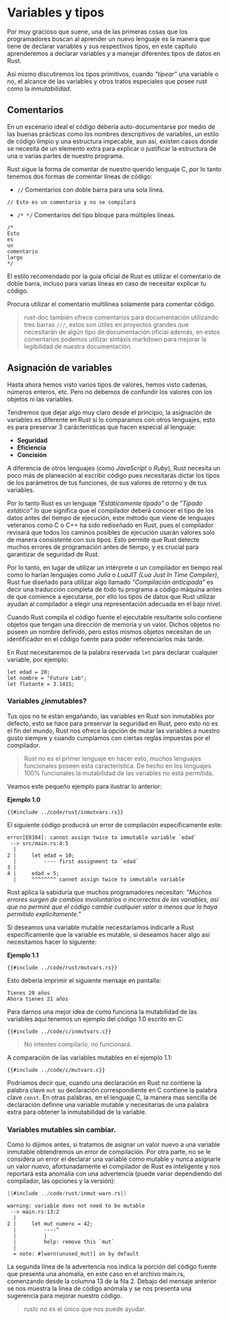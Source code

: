 # Variables y tipos

Por muy gracioso que suene, una de las primeras cosas que los programadores
buscan al aprender un nuevo lenguaje es la manera que tiene de declarar
variables y sus respectivos tipos, en este capítulo aprenderemos a declarar
variables y a manejar diferentes tipos de datos en Rust.

Así mismo discutiremos los tipos primitivos, cuando *"tipear"* una variable o
no, el alcance de las variables y otros tratos especiales que posee rust como la
*inmutabilidad*.

## Comentarios

En un escenario ideal el código debería auto-documentarse por medio de las
buenas prácticas como los nombres descriptivos de variables, un estilo de
código limpio y una estructura impecable, aun así, existen casos donde se
necesita de un elemento extra para explicar o justificar la estructura de una
o varias partes de nuestro programa.

Rust sigue la forma de comentar de nuestro querido lenguaje C, por lo tanto
tenemos dos formas de comentar líneas de código:

* `//` Comentarios con doble barra para una sola línea.

```rust,ignore
// Esto es un comentario y no se compilará
```

* `/* */` Comentarios del tipo bloque para múltiples líneas.

```rust,ignore
/*
Esto
es
un
comentario
largo
*/
```

El estilo recomendado por la guía oficial de Rust es utilizar el comentario de
doble barra, incluso para varias líneas en caso de necesitar explicar tu código.

Procura utilizar el comentario multilínea solamente para comentar código.

> rust-doc también ofrece comentarios para documentación utilizando tres barras
> `///`, estos son útiles en proyectos grandes que necesitarán de algún tipo de
> documentación oficial además, en estos comentarios podemos utilizar sintáxis
> markdown para mejorar la legibilidad de nuestra documentación.


## Asignación de variables

Hasta ahora hemos visto varios tipos de valores, hemos visto cadenas, números
enteros, etc. Pero no debemos de confundir los valores con los objetos ni las
variables.

Tendremos que dejar algo muy claro desde el principio, la asignación de
variables es diferente en Rust si lo comparamos con otros lenguajes, esto es
para preservar 3 carácteristicas que hacen especial al lenguaje:

* **Seguridad**
* **Eficiencia**
* **Concisión**

A diferencia de otros lenguajes (como *JavaScript* o *Ruby*), Rust necesita un
poco más de planeación al escribir código pues necesitarás dictar los tipos de
los parámetros de tus funciones, de sus valores de retorno y de tus variables.

Por lo tanto Rust es un lenguaje *"Estáticamente tipado"* o de
*"Tipado estático"* lo que significa que el compilador deberá conocer el tipo
de los datos antes del tiempo de ejecución, este método que viene de lenguajes
veteranos como C o C++ ha sido rediseñado en Rust, pues el compilador revisará
que todos los caminos posibles de ejecución usarán valores solo de manera consistente con sus tipos. Esto permite que Rust detecte muchos errores de programación antes de tiempo, y es crucial para garantizar de seguridad de Rust.

Por lo tanto, en lugar de utilizar un intérprete o un compilador en tiempo real
como lo harían lenguajes como *Julia* o *LuaJIT (Lua Just In Time Compiler)*,
Rust fue diseñado para utilizar algo llamado *"Compilación anticipada"* es decir
una traducción completa de todo tu programa a código máquina antes de que
comience a ejecutarse, por ello los tipos de datos que Rust utilizar ayudan al
compilador a elegir una representación adecuada en el bajo nivel. 

Cuando Rust compila el código fuente el ejecutable resultante solo contiene
objetos que tengan una dirección de memoria y un valor. Dichos objetos no poseen
un nombre definido, pero estos mismos objetos necesitan de un identificador en
el código fuente para poder referenciarlos más tarde.

En Rust necesitaremos de la palabra reservada `let` para declarar cualquier
variable, por ejemplo:

```rust,ignore
let edad = 20;
let nombre = "Future Lab";
let flotante = 3.1415;
```

### Variables ¿inmutables?

Tus ojos no te están engañando, las variables en Rust son inmutables por
defecto, esto se hace para preservar la seguridad en Rust, pero esto no es el
fin del mundo, Rust nos ofrece la opción de mutar las variables a nuestro gusto
siempre y cuando cumplamos con ciertas reglas impuestas por el compilador.

> Rust no es el primer lenguaje en hacer esto, muchos lenguajes funcionales
> poseen esta característica. De hecho en los lenguajes 100% funcionales la
> mutabilidad de las variables no está permitida.

Veamos este pequeño ejemplo para ilustrar lo anterior:

<span><b>Ejemplo 1.0</b></span>
```rust,ignore
{{#include ../code/rust/inmutvars.rs}}
```

El siguiente código producirá un error de compilación específicamente este:

```ignore
error[E0384]: cannot assign twice to immutable variable `edad`
 --> src/main.rs:4:5
  |
2 |     let edad = 10;
  |         ---- first assignment to `edad`
3 | 
4 |     edad = 5;
  |     ^^^^^^^^ cannot assign twice to immutable variable
```

Rust aplica la sabiduría que muchos programadores necesitan:
*"Muchos errores surgen de cambios involuntarios o incorrectos de las*
*variables, así que no permiré que el código cambie cualquier valor a menos que*
*lo haya permitido explícitamente."*

Si deseamos una variable mutable necesitaríamos indicarle a Rust específicamente
que la variable es mutable, si deseamos hacer algo así necesitamos hacer lo
siguiente:

<span><b>Ejemplo 1.1</b></span>

```rust,ignore
{{#include ../code/rust/mutvars.rs}}
```

Esto debería imprimir el siguiente mensaje en pantalla:

```ignore
Tienes 20 años
Ahora tienes 21 años
```

Para darnos una mejor idea de como funciona la mutabilidad de las variables
aquí tenemos un ejemplo del código 1.0 escrito en C:

```c,ignore
{{#include ../code/c/inmutvars.c}}
```

> No intentes compilarlo, no funcionará.

A comparación de las variables mutables en el ejemplo 1.1:

```c,ignore
{{#include ../code/c/mutvars.c}}
```

Podríamos decir que, cuando una declaración en Rust no contiene la palabra
clave `mut` su declaración correspondiente en C contiene la palabra clave
`const`. En otras palabras, en el lenguaje C, la manera mas sencilla de
declaración definne una variable mutable y necesitarías de una palabra extra
para obtener la inmutabilidad de la variable.

### Variables mutables sin cambiar.

Como lo dijimos antes, si tratamos de asignar un valor nuevo a una variable
inmutable obtendremos un error de compilación. Por otra parte, no se le
considera un error el declarar una variable como mutable y nunca asignarle un
valor nuevo, afortunadamente el compilador de Rust es inteligente y nos
reportará esta anomalía con una advertencia (puede variar dependiendo del
compilador, las opciones y la versión):

```rust
{{#include ../code/rust/inmut-warn.rs}}
```
```ignore
warning: variable does not need to be mutable
 --> main.rs:13:2
  |
2 |     let mut numero = 42;
  |         ----^
  |         |
  |         help: remove this `mut`
  |
  = note: #[warn(unused_mut)] on by default
```

La segunda línea de la advertencia nos indica la porción del código fuente que
presenta una anomalía, en este caso en el archivo main.rs, comenzando desde
la columna 13 de la fila 2. Debajo del mensaje anterior se nos muestra la línea
de código anómala y se nos presenta una sugerencia para mejorar nuestro código.

> rustc no es el único que nos puede ayudar.